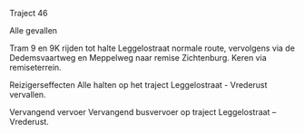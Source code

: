 Traject 46

Alle gevallen

Tram 9 en 9K
rijden tot halte Leggelostraat normale route, vervolgens via de Dedemsvaartweg en Meppelweg naar remise Zichtenburg. Keren via remiseterrein.  

Reizigerseffecten
Alle halten op het traject Leggelostraat - Vrederust vervallen.

Vervangend vervoer
Vervangend busvervoer op traject Leggelostraat – Vrederust.
